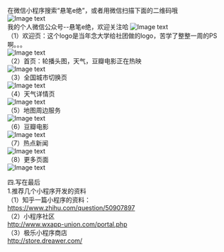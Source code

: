 在微信小程序搜索“悬笔e绝”，或者用微信扫描下面的二维码哦</br>
![Image text](https://github.com/yllg/WXxcx/blob/master/readme%20img/9.jpeg)
 </br>
我的个人微信公众号--悬笔e绝，欢迎关注哈
![Image text](https://github.com/yllg/WXxcx/blob/master/readme%20img/10.jpeg)
</br>
（1）欢迎页：这个logo是当年念大学给社团做的logo，苦学了整整一周的PS啊。。。</br>
![Image text](https://github.com/yllg/WXxcx/blob/master/readme%20img/1.png)
 </br>
（2）首页：轮播头图，天气，豆瓣电影正在热映</br>
![Image text](https://github.com/yllg/WXxcx/blob/master/readme%20img/2.png)
 </br>
（3）全国城市切换页</br>
![Image text](https://github.com/yllg/WXxcx/blob/master/readme%20img/3.png)
 </br>
（4）天气详情页</br>
![Image text](https://github.com/yllg/WXxcx/blob/master/readme%20img/4.png)
</br>
（5）地图周边服务</br>
![Image text](https://github.com/yllg/WXxcx/blob/master/readme%20img/5.png)
 </br>
（6）豆瓣电影</br>
![Image text](https://github.com/yllg/WXxcx/blob/master/readme%20img/6.png)
 </br>
（7）热点新闻</br>
![Image text](https://github.com/yllg/WXxcx/blob/master/readme%20img/7.png)
</br>
（8）更多页面</br>
![Image text](https://github.com/yllg/WXxcx/blob/master/readme%20img/8.png)
</br>

四.写在最后</br>
1.推荐几个小程序开发的资料</br>
（1）知乎一篇小程序的资料：</br>
https://www.zhihu.com/question/50907897  </br>
（2）小程序社区</br>
http://www.wxapp-union.com/portal.php  </br>
（3）极乐小程序商店</br>
http://store.dreawer.com/  </br>

 

